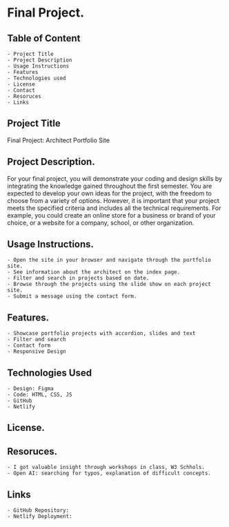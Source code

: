 # Final Project.

## Table of Content

    - Project Title
    - Project Description
    - Usage Instructions
    - Features
    - Technologies used
    - License
    - Contact
    - Resoruces
    - Links

## Project Title

Final Project: Architect Portfolio Site

## Project Description.

For your final project, you will demonstrate your coding and design skills by
integrating the knowledge gained throughout the first semester. You are expected
to develop your own ideas for the project, with the freedom to choose from a variety
of options. However, it is important that your project meets the specified criteria and
includes all the technical requirements. For example, you could create an online
store for a business or brand of your choice, or a website for a company, school, or
other organization.

## Usage Instructions.

    - Open the site in your browser and navigate through the portfolio site.
    - See information about the architect on the index page.
    - Filter and search in projects based on date.
    - Browse through the projects using the slide show on each project site.
    - Submit a message using the contact form.

## Features.

    - Showcase portfolio projects with accordion, slides and text
    - Filter and search
    - Contact form
    - Responsive Design

## Technologies Used

    - Design: Figma
    - Code: HTML, CSS, JS
    - GitHub
    - Netlify

## License.

## Resoruces.

    - I got valuable insight through workshops in class, W3 Schhols.
    - Open AI: searching for typos, explanation of difficult concepts.

## Links

    - GitHub Repository:
    - Netlify Deployment:

